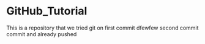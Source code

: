 # GitHub_Tutorial
This is a repository that we tried git on
first commit
dfewfew
second commit
commit and already pushed
